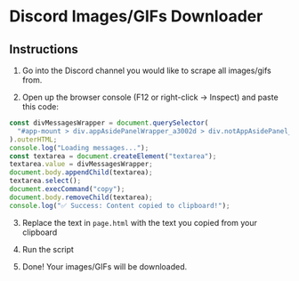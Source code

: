 # Discord Images/GIFs Downloader

## Instructions

1. Go into the Discord channel you would like to scrape all images/gifs from.

2. Open up the browser console (F12 or right-click -> Inspect) and paste this code:

```javascript
const divMessagesWrapper = document.querySelector(
  "#app-mount > div.appAsidePanelWrapper_a3002d > div.notAppAsidePanel_a3002d > div.app_a3002d > div > div.layers__960e4.layers__160d8 > div > div > div > div > div.chat_f75fb0 > div.content_f75fb0 > main > div.messagesWrapper__36d07.group-spacing-16"
).outerHTML;
console.log("Loading messages...");
const textarea = document.createElement("textarea");
textarea.value = divMessagesWrapper;
document.body.appendChild(textarea);
textarea.select();
document.execCommand("copy");
document.body.removeChild(textarea);
console.log("✅ Success: Content copied to clipboard!");
```

3. Replace the text in `page.html` with the text you copied from your clipboard

4. Run the script

5. Done! Your images/GIFs will be downloaded.

